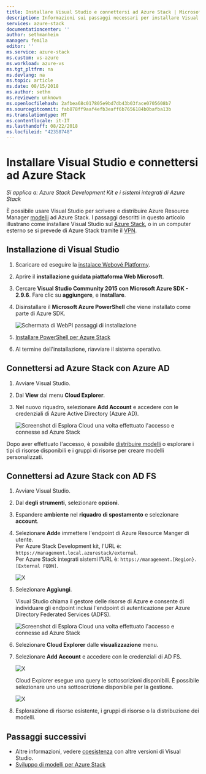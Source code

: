 ```yaml
---
title: Installare Visual Studio e connettersi ad Azure Stack | Microsoft Docs
description: Informazioni sui passaggi necessari per installare Visual Studio e connettersi ad Azure Stack
services: azure-stack
documentationcenter: ''
author: sethmanheim
manager: femila
editor: ''
ms.service: azure-stack
ms.custom: vs-azure
ms.workload: azure-vs
ms.tgt_pltfrm: na
ms.devlang: na
ms.topic: article
ms.date: 08/15/2018
ms.author: sethm
ms.reviewer: unknown
ms.openlocfilehash: 2afbea68c017805e9bd7db43b03face0705608b7
ms.sourcegitcommit: fab878ff9aaf4efb3eaff6b7656184b0bafba13b
ms.translationtype: MT
ms.contentlocale: it-IT
ms.lasthandoff: 08/22/2018
ms.locfileid: "42358748"
---
```

# <a name="install-visual-studio-and-connect-to-azure-stack"></a>Installare Visual Studio e connettersi ad Azure Stack

*Si applica a: Azure Stack Development Kit e i sistemi integrati di Azure Stack*

È possibile usare Visual Studio per scrivere e distribuire Azure Resource Manager [modelli](azure-stack-arm-templates.md) ad Azure Stack. I passaggi descritti in questo articolo illustrano come installare Visual Studio sul [Azure Stack](azure-stack-connect-azure-stack.md#connect-to-azure-stack-with-remote-desktop), o in un computer esterno se si prevede di Azure Stack tramite il [VPN](azure-stack-connect-azure-stack.md#connect-to-azure-stack-with-vpn).

## <a name="install-visual-studio"></a>Installazione di Visual Studio

1. Scaricare ed eseguire la [instalace Webové Platformy](https://www.microsoft.com/web/downloads/platform.aspx).  

2. Aprire il **installazione guidata piattaforma Web Microsoft**.

3. Cercare **Visual Studio Community 2015 con Microsoft Azure SDK - 2.9.6**. Fare clic su **aggiungere**, e **installare**.

4. Disinstallare il **Microsoft Azure PowerShell** che viene installato come parte di Azure SDK.

    ![Schermata di WebPI passaggi di installazione](./media/azure-stack-install-visual-studio/image1.png) 

5. [Installare PowerShell per Azure Stack](azure-stack-powershell-install.md)

6. Al termine dell'installazione, riavviare il sistema operativo.

## <a name="connect-to-azure-stack-with-azure-ad"></a>Connettersi ad Azure Stack con Azure AD

1. Avviare Visual Studio.

2. Dal **View** dal menu **Cloud Explorer**.

3. Nel nuovo riquadro, selezionare **Add Account** e accedere con le credenziali di Azure Active Directory (Azure AD).  

    ![Screenshot di Esplora Cloud una volta effettuato l'accesso e connesse ad Azure Stack](./media/azure-stack-install-visual-studio/image2.png)

Dopo aver effettuato l'accesso, è possibile [distribuire modelli](azure-stack-deploy-template-visual-studio.md) o esplorare i tipi di risorse disponibili e i gruppi di risorse per creare modelli personalizzati.  

## <a name="connect-to-azure-stack-with-ad-fs"></a>Connettersi ad Azure Stack con AD FS

1. Avviare Visual Studio.

2. Dal **degli strumenti**, selezionare **opzioni**.

3. Espandere **ambiente** nel **riquadro di spostamento** e selezionare **account**.

4. Selezionare **Add**e immettere l'endpoint di Azure Resource Manger di utente.  
  Per Azure Stack Development kit, l'URL è: `https://management.local.azurestack/external`.  
  Per Azure Stack integrati sistemi l'URL è: `https://management.[Region}.[External FQDN]`.

    ![X](./media/azure-stack-install-visual-studio/image5.png)

5. Selezionare **Aggiungi**.  

    Visual Studio chiama il gestore delle risorse di Azure e consente di individuare gli endpoint inclusi l'endpoint di autenticazione per Azure Directory Federated Services (ADFS).

    ![Screenshot di Esplora Cloud una volta effettuato l'accesso e connesse ad Azure Stack](./media/azure-stack-install-visual-studio/image6.png)

6. Selezionare **Cloud Explorer** dalle **visualizzazione** menu.
7. Selezionare **Add Account** e accedere con le credenziali di AD FS.  

    ![X](./media/azure-stack-install-visual-studio/image7.png)

    Cloud Explorer esegue una query le sottoscrizioni disponibili. È possibile selezionare uno una sottoscrizione disponibile per la gestione.

    ![X](./media/azure-stack-install-visual-studio/image8.png)

8. Esplorazione di risorse esistente, i gruppi di risorse o la distribuzione dei modelli.

## <a name="next-steps"></a>Passaggi successivi

 - Altre informazioni, vedere [coesistenza](https://msdn.microsoft.com/library/ms246609.aspx) con altre versioni di Visual Studio.
 - [Sviluppo di modelli per Azure Stack](azure-stack-develop-templates.md)